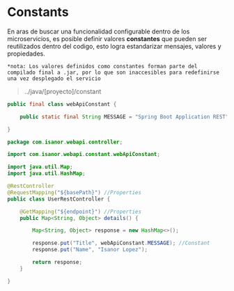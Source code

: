 # Constants

En aras de buscar una funcionalidad configurable dentro de los microservicios, es posible definir valores **constantes** que pueden ser reutilizados dentro del codigo, esto logra estandarizar mensajes, valores y propiedades.  

`*nota: Los valores definidos como constantes forman parte del compilado final a .jar, por lo que son inaccesibles para redefinirse una vez desplegado el servicio`  

> ../java/[proyecto]/constant

~~~java
public final class webApiConstant {

    public static final String MESSAGE = "Spring Boot Application REST";

}
~~~

~~~java
package com.isanor.webapi.controller;

import com.isanor.webapi.constant.webApiConstant;

import java.util.Map;
import java.util.HashMap;

@RestController
@RequestMapping("${basePath}") //Properties
public class UserRestController {

    @GetMapping("${endpoint}") //Properties
    public Map<String, Object> details() {

        Map<String, Object> response = new HashMap<>();

        response.put("Title", webApiConstant.MESSAGE); //Constant
        response.put("Name", "Isanor Lopez");

        return response;
    }

}
~~~
